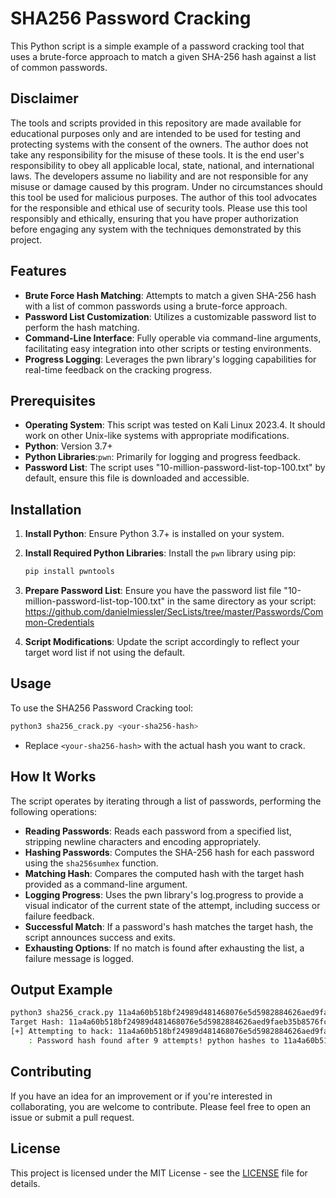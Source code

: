 # SHA256 Password Cracking

This Python script is a simple example of a password cracking tool that uses a brute-force approach to match a given SHA-256 hash against a list of common passwords.

## Disclaimer

The tools and scripts provided in this repository are made available for educational purposes only and are intended to be used for testing and protecting systems with the consent of the owners. The author does not take any responsibility for the misuse of these tools. It is the end user's responsibility to obey all applicable local, state, national, and international laws. The developers assume no liability and are not responsible for any misuse or damage caused by this program. Under no circumstances should this tool be used for malicious purposes. The author of this tool advocates for the responsible and ethical use of security tools. Please use this tool responsibly and ethically, ensuring that you have proper authorization before engaging any system with the techniques demonstrated by this project.

## Features

- **Brute Force Hash Matching**: Attempts to match a given SHA-256 hash with a list of common passwords using a brute-force approach.
- **Password List Customization**: Utilizes a customizable password list to perform the hash matching.
- **Command-Line Interface**: Fully operable via command-line arguments, facilitating easy integration into other scripts or testing environments.
- **Progress Logging**: Leverages the pwn library's logging capabilities for real-time feedback on the cracking progress.

## Prerequisites

- **Operating System**: This script was tested on Kali Linux 2023.4. It should work on other Unix-like systems with appropriate modifications.
- **Python**: Version 3.7+
- **Python Libraries**:`pwn`: Primarily for logging and progress feedback.
- **Password List**: The script uses "10-million-password-list-top-100.txt" by default, ensure this file is downloaded and accessible.

## Installation

1. **Install Python**: Ensure Python 3.7+ is installed on your system. 
2. **Install Required Python Libraries**: Install the `pwn` library using pip:
    
    ```bash
    pip install pwntools
    ```
    
3. **Prepare Password List**: Ensure you have the password list file "10-million-password-list-top-100.txt" in the same directory as your script: https://github.com/danielmiessler/SecLists/tree/master/Passwords/Common-Credentials
4. **Script Modifications**: Update the script accordingly to reflect your target word list if not using the default.

## Usage

To use the SHA256 Password Cracking tool:

```bash
python3 sha256_crack.py <your-sha256-hash>
```

- Replace `<your-sha256-hash>` with the actual hash you want to crack.

## How It Works

The script operates by iterating through a list of passwords, performing the following operations:

- **Reading Passwords**: Reads each password from a specified list, stripping newline characters and encoding appropriately.
- **Hashing Passwords**: Computes the SHA-256 hash for each password using the `sha256sumhex` function.
- **Matching Hash**: Compares the computed hash with the target hash provided as a command-line argument.
- **Logging Progress**: Uses the pwn library's log.progress to provide a visual indicator of the current state of the attempt, including success or failure feedback.
- **Successful Match**: If a password's hash matches the target hash, the script announces success and exits.
- **Exhausting Options**: If no match is found after exhausting the list, a failure message is logged.

## Output Example

```bash
python3 sha256_crack.py 11a4a60b518bf24989d481468076e5d5982884626aed9faeb35b8576fcd223e1
Target Hash: 11a4a60b518bf24989d481468076e5d5982884626aed9faeb35b8576fcd223e1
[+] Attempting to hack: 11a4a60b518bf24989d481468076e5d5982884626aed9faeb35b8576fcd223e1!
    : Password hash found after 9 attempts! python hashes to 11a4a60b518bf24989d481468076e5d5982884626aed9faeb35b8576fcd223e1!
```

## Contributing

If you have an idea for an improvement or if you're interested in collaborating, you are welcome to contribute. Please feel free to open an issue or submit a pull request.

## License

This project is licensed under the MIT License - see the [LICENSE](LICENSE) file for details.

